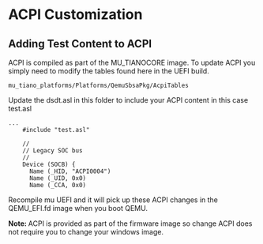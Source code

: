 # ACPI Customization

## Adding Test Content to ACPI

ACPI is compiled as part of the MU_TIANOCORE image. To update ACPI you simply need to modify the tables found here in the UEFI build.

`mu_tiano_platforms/Platforms/QemuSbsaPkg/AcpiTables`

Update the dsdt.asl in this folder to include your ACPI content in this case test.asl

```
...
    #include "test.asl"

    //
    // Legacy SOC bus
    //
    Device (SOCB) {
      Name (_HID, "ACPI0004")
      Name (_UID, 0x0)
      Name (_CCA, 0x0)
```

Recompile mu UEFI and it will pick up these ACPI changes in the QEMU_EFI.fd image when you boot QEMU.

<b>Note: </b> ACPI is provided as part of the firmware image so change ACPI does not require you to change your windows image.
